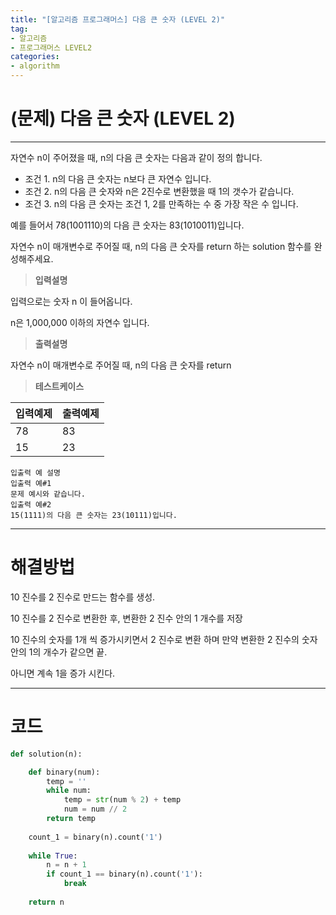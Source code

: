 ```yaml
---
title: "[알고리즘 프로그래머스] 다음 큰 숫자 (LEVEL 2)"
tag:
- 알고리즘
- 프로그래머스 LEVEL2
categories:
- algorithm
---
```


# (문제) 다음 큰 숫자 (LEVEL 2)
---

자연수 n이 주어졌을 때, n의 다음 큰 숫자는 다음과 같이 정의 합니다.

* 조건 1. n의 다음 큰 숫자는 n보다 큰 자연수 입니다.
* 조건 2. n의 다음 큰 숫자와 n은 2진수로 변환했을 때 1의 갯수가 같습니다.
* 조건 3. n의 다음 큰 숫자는 조건 1, 2를 만족하는 수 중 가장 작은 수 입니다.

예를 들어서 78(1001110)의 다음 큰 숫자는 83(1010011)입니다.

자연수 n이 매개변수로 주어질 때, n의 다음 큰 숫자를 return 하는 solution 함수를 완성해주세요.

> **입력설명**

입력으로는 숫자 n 이 들어옵니다.

n은 1,000,000 이하의 자연수 입니다.

> **출력설명**

자연수 n이 매개변수로 주어질 때, n의 다음 큰 숫자를 return

> **테스트케이스**
 

| 입력예제 | 출력예제 |
| -------- | -------- | 
| 78 | 83 | 
| 15 | 23 | 

~~~
입출력 예 설명
입출력 예#1
문제 예시와 같습니다.
입출력 예#2
15(1111)의 다음 큰 숫자는 23(10111)입니다.
~~~

---
# 해결방법

10 진수를 2 진수로 만드는 함수를 생성.

10  진수를 2 진수로 변환한 후, 변환한 2 진수 안의 1 개수를 저장

10 진수의 숫자를 1개 씩 증가시키면서 2 진수로 변환 하며 만약 변환한 2 진수의 숫자 안의 1의 개수가 같으면 끝.

아니면 계속 1을 증가 시킨다.

---
# 코드
```python
def solution(n):

    def binary(num):
        temp = ''
        while num:
            temp = str(num % 2) + temp
            num = num // 2
        return temp
    
    count_1 = binary(n).count('1')
    
    while True:
        n = n + 1
        if count_1 == binary(n).count('1'):
            break
    
    return n
```
